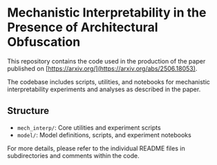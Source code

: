 # Mechanistic Interpretability in the Presence of Architectural Obfuscation

This repository contains the code used in the production of the paper published on [https://arxiv.org/](https://arxiv.org/abs/2506.18053).

The codebase includes scripts, utilities, and notebooks for mechanistic interpretability experiments and analyses as described in the paper.

## Structure

- `mech_interp/`: Core utilities and experiment scripts
- `model/`: Model definitions, scripts, and experiment notebooks

For more details, please refer to the individual README files in subdirectories and comments within the code.
